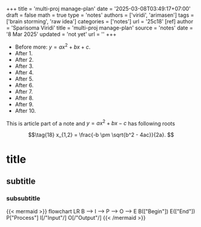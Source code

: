 +++
title = 'multi-proj manage-plan'
date = '2025-03-08T03:49:17+07:00'
draft = false
math = true
type = 'notes'
authors = ['viridi', 'arimasen']
tags = ['brain storming', 'raw idea']
categories = ['notes']
url = '25c18'
[ref]
author = 'Sparisoma Viridi'
title = 'multi-proj manage-plan'
source = 'notes'
date = '8 Mar 2025'
updated = 'not yet'
url = ''
+++

+ Before more: $y = ax^2 + bx + c$.
+ After 1.
+ After 2.
+ After 3.
+ After 4.
+ After 5.
+ After 6.
+ After 7.
+ After 8.
+ After 9.
+ After 10.

<!-- more -->

This is article part of a note and $y = ax^2 + bx - c$ has following roots

$$\tag{18}
x_{1,2} = \frac{-b \pm \sqrt{b^2 - 4ac}}{2a}.
$$

# title
## subtitle
### subsubtitle

{{< mermaid >}}
flowchart LR
B --> I --> P --> O --> E
B(["Begin"])
E(["End"])
P["Process"]
I[/"Input"/]
O[/"Output"/]
{{< /mermaid >}}
